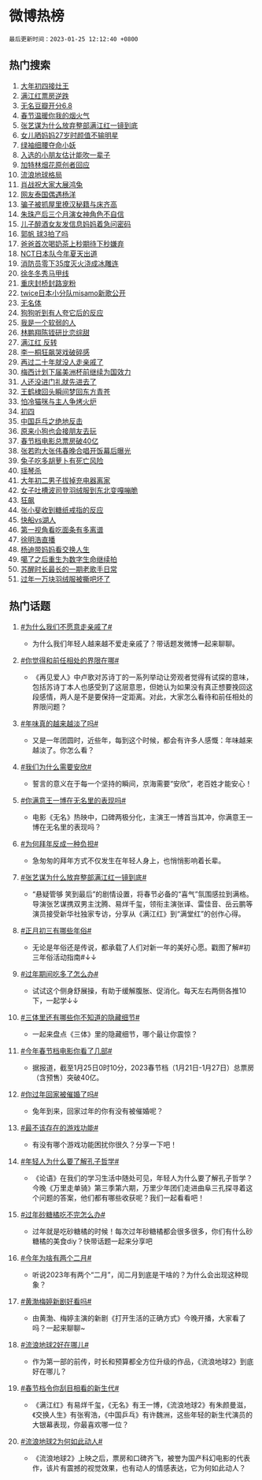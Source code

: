 # 微博热榜

`最后更新时间：2023-01-25 12:12:40 +0800`

## 热门搜索

1. [大年初四接灶王](https://m.weibo.cn/search?containerid=100103type%3D1%26t%3D10%26q%3D%23%E5%A4%A7%E5%B9%B4%E5%88%9D%E5%9B%9B%E6%8E%A5%E7%81%B6%E7%8E%8B%23&stream_entry_id=51&isnewpage=1&extparam=seat%3D1%26cate%3D10103%26dgr%3D0%26filter_type%3Drealtimehot%26pos%3D0%26c_type%3D51%26display_time%3D1674619959%26pre_seqid%3D16746199594500438606187&luicode=10000011&lfid=106003type%253D25%2526t%253D3%2526disable_hot%253D1%2526filter_type%253Drealtimehot)
1. [满江红票房逆跌](https://m.weibo.cn/search?containerid=100103type%3D1%26t%3D10%26q%3D%23%E6%BB%A1%E6%B1%9F%E7%BA%A2%E7%A5%A8%E6%88%BF%E9%80%86%E8%B7%8C%23&stream_entry_id=31&isnewpage=1&extparam=seat%3D1%26realpos%3D1%26band_rank%3D1%26lcate%3D5001%26pos%3D0%26c_type%3D31%26filter_type%3Drealtimehot%26flag%3D16%26q%3D%2523%25E6%25BB%25A1%25E6%25B1%259F%25E7%25BA%25A2%25E7%25A5%25A8%25E6%2588%25BF%25E9%2580%2586%25E8%25B7%258C%2523%26stream_entry_id%3D31%26dgr%3D0%26cate%3D5001%26display_time%3D1674619959%26pre_seqid%3D16746199594500438606187&luicode=10000011&lfid=106003type%253D25%2526t%253D3%2526disable_hot%253D1%2526filter_type%253Drealtimehot)
1. [无名豆瓣开分6.8](https://m.weibo.cn/search?containerid=100103type%3D1%26t%3D10%26q%3D%23%E6%97%A0%E5%90%8D%E8%B1%86%E7%93%A3%E5%BC%80%E5%88%866.8%23&stream_entry_id=31&isnewpage=1&extparam=seat%3D1%26realpos%3D2%26band_rank%3D2%26lcate%3D5001%26pos%3D1%26c_type%3D31%26filter_type%3Drealtimehot%26flag%3D1%26q%3D%2523%25E6%2597%25A0%25E5%2590%258D%25E8%25B1%2586%25E7%2593%25A3%25E5%25BC%2580%25E5%2588%25866.8%2523%26stream_entry_id%3D31%26dgr%3D0%26cate%3D5001%26display_time%3D1674619959%26pre_seqid%3D16746199594500438606187&luicode=10000011&lfid=106003type%253D25%2526t%253D3%2526disable_hot%253D1%2526filter_type%253Drealtimehot)
1. [春节温暖你我的烟火气](https://m.weibo.cn/search?containerid=100103type%3D1%26t%3D10%26q%3D%23%E6%98%A5%E8%8A%82%E6%B8%A9%E6%9A%96%E4%BD%A0%E6%88%91%E7%9A%84%E7%83%9F%E7%81%AB%E6%B0%94%23&stream_entry_id=31&isnewpage=1&extparam=seat%3D1%26realpos%3D3%26band_rank%3D3%26lcate%3D5001%26pos%3D2%26c_type%3D31%26filter_type%3Drealtimehot%26flag%3D1%26q%3D%2523%25E6%2598%25A5%25E8%258A%2582%25E6%25B8%25A9%25E6%259A%2596%25E4%25BD%25A0%25E6%2588%2591%25E7%259A%2584%25E7%2583%259F%25E7%2581%25AB%25E6%25B0%2594%2523%26stream_entry_id%3D31%26dgr%3D0%26cate%3D5001%26display_time%3D1674619959%26pre_seqid%3D16746199594500438606187&luicode=10000011&lfid=106003type%253D25%2526t%253D3%2526disable_hot%253D1%2526filter_type%253Drealtimehot)
1. [张艺谋为什么放弃整部满江红一镜到底](https://m.weibo.cn/search?containerid=100103type%3D1%26t%3D10%26q%3D%23%E5%BC%A0%E8%89%BA%E8%B0%8B%E4%B8%BA%E4%BB%80%E4%B9%88%E6%94%BE%E5%BC%83%E6%95%B4%E9%83%A8%E6%BB%A1%E6%B1%9F%E7%BA%A2%E4%B8%80%E9%95%9C%E5%88%B0%E5%BA%95%23&stream_entry_id=31&isnewpage=1&extparam=seat%3D1%26realpos%3D4%26band_rank%3D4%26lcate%3D5001%26pos%3D3%26c_type%3D31%26filter_type%3Drealtimehot%26flag%3D1%26q%3D%2523%25E5%25BC%25A0%25E8%2589%25BA%25E8%25B0%258B%25E4%25B8%25BA%25E4%25BB%2580%25E4%25B9%2588%25E6%2594%25BE%25E5%25BC%2583%25E6%2595%25B4%25E9%2583%25A8%25E6%25BB%25A1%25E6%25B1%259F%25E7%25BA%25A2%25E4%25B8%2580%25E9%2595%259C%25E5%2588%25B0%25E5%25BA%2595%2523%26stream_entry_id%3D31%26dgr%3D0%26cate%3D5001%26display_time%3D1674619959%26pre_seqid%3D16746199594500438606187&luicode=10000011&lfid=106003type%253D25%2526t%253D3%2526disable_hot%253D1%2526filter_type%253Drealtimehot)
1. [女儿晒妈妈27岁时颜值不输明星](https://m.weibo.cn/search?containerid=100103type%3D1%26t%3D10%26q%3D%23%E5%A5%B3%E5%84%BF%E6%99%92%E5%A6%88%E5%A6%8827%E5%B2%81%E6%97%B6%E9%A2%9C%E5%80%BC%E4%B8%8D%E8%BE%93%E6%98%8E%E6%98%9F%23&stream_entry_id=31&isnewpage=1&extparam=seat%3D1%26realpos%3D5%26band_rank%3D5%26lcate%3D5001%26pos%3D4%26c_type%3D31%26filter_type%3Drealtimehot%26flag%3D1%26q%3D%2523%25E5%25A5%25B3%25E5%2584%25BF%25E6%2599%2592%25E5%25A6%2588%25E5%25A6%258827%25E5%25B2%2581%25E6%2597%25B6%25E9%25A2%259C%25E5%2580%25BC%25E4%25B8%258D%25E8%25BE%2593%25E6%2598%258E%25E6%2598%259F%2523%26stream_entry_id%3D31%26dgr%3D0%26cate%3D5001%26display_time%3D1674619959%26pre_seqid%3D16746199594500438606187&luicode=10000011&lfid=106003type%253D25%2526t%253D3%2526disable_hot%253D1%2526filter_type%253Drealtimehot)
1. [绿袖细腰夺命小妖](https://m.weibo.cn/search?containerid=100103type%3D1%26t%3D10%26q%3D%E7%BB%BF%E8%A2%96%E7%BB%86%E8%85%B0%E5%A4%BA%E5%91%BD%E5%B0%8F%E5%A6%96&stream_entry_id=31&isnewpage=1&extparam=seat%3D1%26realpos%3D6%26band_rank%3D6%26lcate%3D5001%26pos%3D5%26c_type%3D31%26filter_type%3Drealtimehot%26flag%3D1%26q%3D%25E7%25BB%25BF%25E8%25A2%2596%25E7%25BB%2586%25E8%2585%25B0%25E5%25A4%25BA%25E5%2591%25BD%25E5%25B0%258F%25E5%25A6%2596%26stream_entry_id%3D31%26dgr%3D0%26cate%3D5001%26display_time%3D1674619959%26pre_seqid%3D16746199594500438606187&luicode=10000011&lfid=106003type%253D25%2526t%253D3%2526disable_hot%253D1%2526filter_type%253Drealtimehot)
1. [入选的小朋友估计能吹一辈子](https://m.weibo.cn/search?containerid=100103type%3D1%26t%3D10%26q%3D%E5%85%A5%E9%80%89%E7%9A%84%E5%B0%8F%E6%9C%8B%E5%8F%8B%E4%BC%B0%E8%AE%A1%E8%83%BD%E5%90%B9%E4%B8%80%E8%BE%88%E5%AD%90&stream_entry_id=31&isnewpage=1&extparam=seat%3D1%26realpos%3D7%26band_rank%3D7%26lcate%3D5001%26pos%3D6%26c_type%3D31%26filter_type%3Drealtimehot%26flag%3D16%26q%3D%25E5%2585%25A5%25E9%2580%2589%25E7%259A%2584%25E5%25B0%258F%25E6%259C%258B%25E5%258F%258B%25E4%25BC%25B0%25E8%25AE%25A1%25E8%2583%25BD%25E5%2590%25B9%25E4%25B8%2580%25E8%25BE%2588%25E5%25AD%2590%26stream_entry_id%3D31%26dgr%3D0%26cate%3D5001%26display_time%3D1674619959%26pre_seqid%3D16746199594500438606187&luicode=10000011&lfid=106003type%253D25%2526t%253D3%2526disable_hot%253D1%2526filter_type%253Drealtimehot)
1. [加特林烟花原创者回应](https://m.weibo.cn/search?containerid=100103type%3D1%26t%3D10%26q%3D%23%E5%8A%A0%E7%89%B9%E6%9E%97%E7%83%9F%E8%8A%B1%E5%8E%9F%E5%88%9B%E8%80%85%E5%9B%9E%E5%BA%94%23&stream_entry_id=31&isnewpage=1&extparam=seat%3D1%26realpos%3D8%26band_rank%3D8%26lcate%3D5001%26pos%3D7%26c_type%3D31%26filter_type%3Drealtimehot%26flag%3D0%26q%3D%2523%25E5%258A%25A0%25E7%2589%25B9%25E6%259E%2597%25E7%2583%259F%25E8%258A%25B1%25E5%258E%259F%25E5%2588%259B%25E8%2580%2585%25E5%259B%259E%25E5%25BA%2594%2523%26stream_entry_id%3D31%26dgr%3D0%26cate%3D5001%26display_time%3D1674619959%26pre_seqid%3D16746199594500438606187&luicode=10000011&lfid=106003type%253D25%2526t%253D3%2526disable_hot%253D1%2526filter_type%253Drealtimehot)
1. [流浪地球格局](https://m.weibo.cn/search?containerid=100103type%3D1%26t%3D10%26q%3D%23%E6%B5%81%E6%B5%AA%E5%9C%B0%E7%90%83%E6%A0%BC%E5%B1%80%23&stream_entry_id=31&isnewpage=1&extparam=seat%3D1%26realpos%3D9%26band_rank%3D9%26lcate%3D5001%26pos%3D8%26c_type%3D31%26filter_type%3Drealtimehot%26flag%3D0%26q%3D%2523%25E6%25B5%2581%25E6%25B5%25AA%25E5%259C%25B0%25E7%2590%2583%25E6%25A0%25BC%25E5%25B1%2580%2523%26stream_entry_id%3D31%26dgr%3D0%26cate%3D5001%26display_time%3D1674619959%26pre_seqid%3D16746199594500438606187&luicode=10000011&lfid=106003type%253D25%2526t%253D3%2526disable_hot%253D1%2526filter_type%253Drealtimehot)
1. [肖战祝大家大展鸿兔](https://m.weibo.cn/search?containerid=100103type%3D1%26t%3D10%26q%3D%23%E8%82%96%E6%88%98%E7%A5%9D%E5%A4%A7%E5%AE%B6%E5%A4%A7%E5%B1%95%E9%B8%BF%E5%85%94%23&stream_entry_id=31&isnewpage=1&extparam=seat%3D1%26realpos%3D10%26band_rank%3D10%26lcate%3D5001%26pos%3D9%26c_type%3D31%26filter_type%3Drealtimehot%26flag%3D1%26q%3D%2523%25E8%2582%2596%25E6%2588%2598%25E7%25A5%259D%25E5%25A4%25A7%25E5%25AE%25B6%25E5%25A4%25A7%25E5%25B1%2595%25E9%25B8%25BF%25E5%2585%2594%2523%26stream_entry_id%3D31%26dgr%3D0%26cate%3D5001%26display_time%3D1674619959%26pre_seqid%3D16746199594500438606187&luicode=10000011&lfid=106003type%253D25%2526t%253D3%2526disable_hot%253D1%2526filter_type%253Drealtimehot)
1. [网友泰国偶遇杨洋](https://m.weibo.cn/search?containerid=100103type%3D1%26t%3D10%26q%3D%23%E7%BD%91%E5%8F%8B%E6%B3%B0%E5%9B%BD%E5%81%B6%E9%81%87%E6%9D%A8%E6%B4%8B%23&stream_entry_id=31&isnewpage=1&extparam=seat%3D1%26realpos%3D11%26band_rank%3D11%26lcate%3D5001%26pos%3D10%26c_type%3D31%26filter_type%3Drealtimehot%26flag%3D1%26q%3D%2523%25E7%25BD%2591%25E5%258F%258B%25E6%25B3%25B0%25E5%259B%25BD%25E5%2581%25B6%25E9%2581%2587%25E6%259D%25A8%25E6%25B4%258B%2523%26stream_entry_id%3D31%26dgr%3D0%26cate%3D5001%26display_time%3D1674619959%26pre_seqid%3D16746199594500438606187&luicode=10000011&lfid=106003type%253D25%2526t%253D3%2526disable_hot%253D1%2526filter_type%253Drealtimehot)
1. [骗子被抓屋里撩汉秘籍与床齐高](https://m.weibo.cn/search?containerid=100103type%3D1%26t%3D10%26q%3D%23%E9%AA%97%E5%AD%90%E8%A2%AB%E6%8A%93%E5%B1%8B%E9%87%8C%E6%92%A9%E6%B1%89%E7%A7%98%E7%B1%8D%E4%B8%8E%E5%BA%8A%E9%BD%90%E9%AB%98%23&stream_entry_id=31&isnewpage=1&extparam=seat%3D1%26realpos%3D12%26band_rank%3D12%26lcate%3D5001%26pos%3D11%26c_type%3D31%26filter_type%3Drealtimehot%26flag%3D0%26q%3D%2523%25E9%25AA%2597%25E5%25AD%2590%25E8%25A2%25AB%25E6%258A%2593%25E5%25B1%258B%25E9%2587%258C%25E6%2592%25A9%25E6%25B1%2589%25E7%25A7%2598%25E7%25B1%258D%25E4%25B8%258E%25E5%25BA%258A%25E9%25BD%2590%25E9%25AB%2598%2523%26stream_entry_id%3D31%26dgr%3D0%26cate%3D5001%26display_time%3D1674619959%26pre_seqid%3D16746199594500438606187&luicode=10000011&lfid=106003type%253D25%2526t%253D3%2526disable_hot%253D1%2526filter_type%253Drealtimehot)
1. [朱珠产后三个月演女神角色不自信](https://m.weibo.cn/search?containerid=100103type%3D1%26t%3D10%26q%3D%23%E6%9C%B1%E7%8F%A0%E4%BA%A7%E5%90%8E%E4%B8%89%E4%B8%AA%E6%9C%88%E6%BC%94%E5%A5%B3%E7%A5%9E%E8%A7%92%E8%89%B2%E4%B8%8D%E8%87%AA%E4%BF%A1%23&stream_entry_id=31&isnewpage=1&extparam=seat%3D1%26realpos%3D13%26band_rank%3D13%26lcate%3D5001%26pos%3D12%26c_type%3D31%26filter_type%3Drealtimehot%26flag%3D1%26q%3D%2523%25E6%259C%25B1%25E7%258F%25A0%25E4%25BA%25A7%25E5%2590%258E%25E4%25B8%2589%25E4%25B8%25AA%25E6%259C%2588%25E6%25BC%2594%25E5%25A5%25B3%25E7%25A5%259E%25E8%25A7%2592%25E8%2589%25B2%25E4%25B8%258D%25E8%2587%25AA%25E4%25BF%25A1%2523%26stream_entry_id%3D31%26dgr%3D0%26cate%3D5001%26display_time%3D1674619959%26pre_seqid%3D16746199594500438606187&luicode=10000011&lfid=106003type%253D25%2526t%253D3%2526disable_hot%253D1%2526filter_type%253Drealtimehot)
1. [儿子醉酒女友发信息妈妈着急问密码](https://m.weibo.cn/search?containerid=100103type%3D1%26t%3D10%26q%3D%23%E5%84%BF%E5%AD%90%E9%86%89%E9%85%92%E5%A5%B3%E5%8F%8B%E5%8F%91%E4%BF%A1%E6%81%AF%E5%A6%88%E5%A6%88%E7%9D%80%E6%80%A5%E9%97%AE%E5%AF%86%E7%A0%81%23&stream_entry_id=31&isnewpage=1&extparam=seat%3D1%26realpos%3D14%26band_rank%3D14%26lcate%3D5001%26pos%3D13%26c_type%3D31%26filter_type%3Drealtimehot%26flag%3D0%26q%3D%2523%25E5%2584%25BF%25E5%25AD%2590%25E9%2586%2589%25E9%2585%2592%25E5%25A5%25B3%25E5%258F%258B%25E5%258F%2591%25E4%25BF%25A1%25E6%2581%25AF%25E5%25A6%2588%25E5%25A6%2588%25E7%259D%2580%25E6%2580%25A5%25E9%2597%25AE%25E5%25AF%2586%25E7%25A0%2581%2523%26stream_entry_id%3D31%26dgr%3D0%26cate%3D5001%26display_time%3D1674619959%26pre_seqid%3D16746199594500438606187&luicode=10000011&lfid=106003type%253D25%2526t%253D3%2526disable_hot%253D1%2526filter_type%253Drealtimehot)
1. [郭帆 球3拍了吗](https://m.weibo.cn/search?containerid=100103type%3D1%26t%3D10%26q%3D%E9%83%AD%E5%B8%86+%E7%90%833%E6%8B%8D%E4%BA%86%E5%90%97&stream_entry_id=31&isnewpage=1&extparam=seat%3D1%26realpos%3D15%26band_rank%3D15%26lcate%3D5001%26pos%3D14%26c_type%3D31%26filter_type%3Drealtimehot%26flag%3D1%26q%3D%25E9%2583%25AD%25E5%25B8%2586%2520%25E7%2590%25833%25E6%258B%258D%25E4%25BA%2586%25E5%2590%2597%26stream_entry_id%3D31%26dgr%3D0%26cate%3D5001%26display_time%3D1674619959%26pre_seqid%3D16746199594500438606187&luicode=10000011&lfid=106003type%253D25%2526t%253D3%2526disable_hot%253D1%2526filter_type%253Drealtimehot)
1. [爸爸首次喝奶茶上秒期待下秒嫌弃](https://m.weibo.cn/search?containerid=100103type%3D1%26t%3D10%26q%3D%23%E7%88%B8%E7%88%B8%E9%A6%96%E6%AC%A1%E5%96%9D%E5%A5%B6%E8%8C%B6%E4%B8%8A%E7%A7%92%E6%9C%9F%E5%BE%85%E4%B8%8B%E7%A7%92%E5%AB%8C%E5%BC%83%23&stream_entry_id=31&isnewpage=1&extparam=seat%3D1%26realpos%3D16%26band_rank%3D16%26lcate%3D5001%26pos%3D15%26c_type%3D31%26filter_type%3Drealtimehot%26flag%3D1%26q%3D%2523%25E7%2588%25B8%25E7%2588%25B8%25E9%25A6%2596%25E6%25AC%25A1%25E5%2596%259D%25E5%25A5%25B6%25E8%258C%25B6%25E4%25B8%258A%25E7%25A7%2592%25E6%259C%259F%25E5%25BE%2585%25E4%25B8%258B%25E7%25A7%2592%25E5%25AB%258C%25E5%25BC%2583%2523%26stream_entry_id%3D31%26dgr%3D0%26cate%3D5001%26display_time%3D1674619959%26pre_seqid%3D16746199594500438606187&luicode=10000011&lfid=106003type%253D25%2526t%253D3%2526disable_hot%253D1%2526filter_type%253Drealtimehot)
1. [NCT日本队今年夏天出道](https://m.weibo.cn/search?containerid=100103type%3D1%26t%3D10%26q%3D%23NCT%E6%97%A5%E6%9C%AC%E9%98%9F%E4%BB%8A%E5%B9%B4%E5%A4%8F%E5%A4%A9%E5%87%BA%E9%81%93%23&stream_entry_id=31&isnewpage=1&extparam=seat%3D1%26realpos%3D17%26band_rank%3D17%26lcate%3D5001%26pos%3D16%26c_type%3D31%26filter_type%3Drealtimehot%26flag%3D1%26q%3D%2523NCT%25E6%2597%25A5%25E6%259C%25AC%25E9%2598%259F%25E4%25BB%258A%25E5%25B9%25B4%25E5%25A4%258F%25E5%25A4%25A9%25E5%2587%25BA%25E9%2581%2593%2523%26stream_entry_id%3D31%26dgr%3D0%26cate%3D5001%26display_time%3D1674619959%26pre_seqid%3D16746199594500438606187&luicode=10000011&lfid=106003type%253D25%2526t%253D3%2526disable_hot%253D1%2526filter_type%253Drealtimehot)
1. [消防员零下35度灭火浇成冰雕连](https://m.weibo.cn/search?containerid=100103type%3D1%26t%3D10%26q%3D%23%E6%B6%88%E9%98%B2%E5%91%98%E9%9B%B6%E4%B8%8B35%E5%BA%A6%E7%81%AD%E7%81%AB%E6%B5%87%E6%88%90%E5%86%B0%E9%9B%95%E8%BF%9E%23&stream_entry_id=31&isnewpage=1&extparam=seat%3D1%26realpos%3D18%26band_rank%3D18%26lcate%3D5001%26pos%3D17%26c_type%3D31%26filter_type%3Drealtimehot%26flag%3D1%26q%3D%2523%25E6%25B6%2588%25E9%2598%25B2%25E5%2591%2598%25E9%259B%25B6%25E4%25B8%258B35%25E5%25BA%25A6%25E7%2581%25AD%25E7%2581%25AB%25E6%25B5%2587%25E6%2588%2590%25E5%2586%25B0%25E9%259B%2595%25E8%25BF%259E%2523%26stream_entry_id%3D31%26dgr%3D0%26cate%3D5001%26display_time%3D1674619959%26pre_seqid%3D16746199594500438606187&luicode=10000011&lfid=106003type%253D25%2526t%253D3%2526disable_hot%253D1%2526filter_type%253Drealtimehot)
1. [徐冬冬秀马甲线](https://m.weibo.cn/search?containerid=100103type%3D1%26t%3D10%26q%3D%23%E5%BE%90%E5%86%AC%E5%86%AC%E7%A7%80%E9%A9%AC%E7%94%B2%E7%BA%BF%23&stream_entry_id=31&isnewpage=1&extparam=seat%3D1%26realpos%3D19%26band_rank%3D19%26lcate%3D5001%26pos%3D18%26c_type%3D31%26filter_type%3Drealtimehot%26flag%3D1%26q%3D%2523%25E5%25BE%2590%25E5%2586%25AC%25E5%2586%25AC%25E7%25A7%2580%25E9%25A9%25AC%25E7%2594%25B2%25E7%25BA%25BF%2523%26stream_entry_id%3D31%26dgr%3D0%26cate%3D5001%26display_time%3D1674619959%26pre_seqid%3D16746199594500438606187&luicode=10000011&lfid=106003type%253D25%2526t%253D3%2526disable_hot%253D1%2526filter_type%253Drealtimehot)
1. [重庆封桥封路宠粉](https://m.weibo.cn/search?containerid=100103type%3D1%26t%3D10%26q%3D%23%E9%87%8D%E5%BA%86%E5%B0%81%E6%A1%A5%E5%B0%81%E8%B7%AF%E5%AE%A0%E7%B2%89%23&stream_entry_id=31&isnewpage=1&extparam=seat%3D1%26realpos%3D20%26band_rank%3D20%26lcate%3D5001%26pos%3D19%26c_type%3D31%26filter_type%3Drealtimehot%26flag%3D1%26q%3D%2523%25E9%2587%258D%25E5%25BA%2586%25E5%25B0%2581%25E6%25A1%25A5%25E5%25B0%2581%25E8%25B7%25AF%25E5%25AE%25A0%25E7%25B2%2589%2523%26stream_entry_id%3D31%26dgr%3D0%26cate%3D5001%26display_time%3D1674619959%26pre_seqid%3D16746199594500438606187&luicode=10000011&lfid=106003type%253D25%2526t%253D3%2526disable_hot%253D1%2526filter_type%253Drealtimehot)
1. [twice日本小分队misamo新歌公开](https://m.weibo.cn/search?containerid=100103type%3D1%26t%3D10%26q%3D%23twice%E6%97%A5%E6%9C%AC%E5%B0%8F%E5%88%86%E9%98%9Fmisamo%E6%96%B0%E6%AD%8C%E5%85%AC%E5%BC%80%23&stream_entry_id=31&isnewpage=1&extparam=seat%3D1%26realpos%3D21%26band_rank%3D21%26lcate%3D5001%26pos%3D20%26c_type%3D31%26filter_type%3Drealtimehot%26flag%3D0%26q%3D%2523twice%25E6%2597%25A5%25E6%259C%25AC%25E5%25B0%258F%25E5%2588%2586%25E9%2598%259Fmisamo%25E6%2596%25B0%25E6%25AD%258C%25E5%2585%25AC%25E5%25BC%2580%2523%26stream_entry_id%3D31%26dgr%3D0%26cate%3D5001%26display_time%3D1674619959%26pre_seqid%3D16746199594500438606187&luicode=10000011&lfid=106003type%253D25%2526t%253D3%2526disable_hot%253D1%2526filter_type%253Drealtimehot)
1. [无名体](https://m.weibo.cn/search?containerid=100103type%3D1%26t%3D10%26q%3D%E6%97%A0%E5%90%8D%E4%BD%93&stream_entry_id=31&isnewpage=1&extparam=seat%3D1%26realpos%3D22%26band_rank%3D22%26lcate%3D5001%26pos%3D21%26c_type%3D31%26filter_type%3Drealtimehot%26flag%3D1%26q%3D%25E6%2597%25A0%25E5%2590%258D%25E4%25BD%2593%26stream_entry_id%3D31%26dgr%3D0%26cate%3D5001%26display_time%3D1674619959%26pre_seqid%3D16746199594500438606187&luicode=10000011&lfid=106003type%253D25%2526t%253D3%2526disable_hot%253D1%2526filter_type%253Drealtimehot)
1. [狗狗听到有人夸它后的反应](https://m.weibo.cn/search?containerid=100103type%3D1%26t%3D10%26q%3D%23%E7%8B%97%E7%8B%97%E5%90%AC%E5%88%B0%E6%9C%89%E4%BA%BA%E5%A4%B8%E5%AE%83%E5%90%8E%E7%9A%84%E5%8F%8D%E5%BA%94%23&stream_entry_id=31&isnewpage=1&extparam=seat%3D1%26realpos%3D23%26band_rank%3D23%26lcate%3D5001%26pos%3D22%26c_type%3D31%26filter_type%3Drealtimehot%26flag%3D0%26q%3D%2523%25E7%258B%2597%25E7%258B%2597%25E5%2590%25AC%25E5%2588%25B0%25E6%259C%2589%25E4%25BA%25BA%25E5%25A4%25B8%25E5%25AE%2583%25E5%2590%258E%25E7%259A%2584%25E5%258F%258D%25E5%25BA%2594%2523%26stream_entry_id%3D31%26dgr%3D0%26cate%3D5001%26display_time%3D1674619959%26pre_seqid%3D16746199594500438606187&luicode=10000011&lfid=106003type%253D25%2526t%253D3%2526disable_hot%253D1%2526filter_type%253Drealtimehot)
1. [我是一个软弱的人](https://m.weibo.cn/search?containerid=100103type%3D1%26t%3D10%26q%3D%23%E6%88%91%E6%98%AF%E4%B8%80%E4%B8%AA%E8%BD%AF%E5%BC%B1%E7%9A%84%E4%BA%BA%23&stream_entry_id=31&isnewpage=1&extparam=seat%3D1%26realpos%3D24%26band_rank%3D24%26lcate%3D5001%26pos%3D23%26c_type%3D31%26filter_type%3Drealtimehot%26flag%3D1%26q%3D%2523%25E6%2588%2591%25E6%2598%25AF%25E4%25B8%2580%25E4%25B8%25AA%25E8%25BD%25AF%25E5%25BC%25B1%25E7%259A%2584%25E4%25BA%25BA%2523%26stream_entry_id%3D31%26dgr%3D0%26cate%3D5001%26display_time%3D1674619959%26pre_seqid%3D16746199594500438606187&luicode=10000011&lfid=106003type%253D25%2526t%253D3%2526disable_hot%253D1%2526filter_type%253Drealtimehot)
1. [林鹏翔陈铚研比恋综甜](https://m.weibo.cn/search?containerid=100103type%3D1%26t%3D10%26q%3D%23%E6%9E%97%E9%B9%8F%E7%BF%94%E9%99%88%E9%93%9A%E7%A0%94%E6%AF%94%E6%81%8B%E7%BB%BC%E7%94%9C%23&stream_entry_id=31&isnewpage=1&extparam=seat%3D1%26realpos%3D25%26band_rank%3D25%26lcate%3D5001%26pos%3D24%26c_type%3D31%26filter_type%3Drealtimehot%26flag%3D1%26q%3D%2523%25E6%259E%2597%25E9%25B9%258F%25E7%25BF%2594%25E9%2599%2588%25E9%2593%259A%25E7%25A0%2594%25E6%25AF%2594%25E6%2581%258B%25E7%25BB%25BC%25E7%2594%259C%2523%26stream_entry_id%3D31%26dgr%3D0%26cate%3D5001%26display_time%3D1674619959%26pre_seqid%3D16746199594500438606187&luicode=10000011&lfid=106003type%253D25%2526t%253D3%2526disable_hot%253D1%2526filter_type%253Drealtimehot)
1. [满江红 反转](https://m.weibo.cn/search?containerid=100103type%3D1%26t%3D10%26q%3D%E6%BB%A1%E6%B1%9F%E7%BA%A2+%E5%8F%8D%E8%BD%AC&stream_entry_id=31&isnewpage=1&extparam=seat%3D1%26realpos%3D26%26band_rank%3D26%26lcate%3D5001%26pos%3D25%26c_type%3D31%26filter_type%3Drealtimehot%26flag%3D0%26q%3D%25E6%25BB%25A1%25E6%25B1%259F%25E7%25BA%25A2%2520%25E5%258F%258D%25E8%25BD%25AC%26stream_entry_id%3D31%26dgr%3D0%26cate%3D5001%26display_time%3D1674619959%26pre_seqid%3D16746199594500438606187&luicode=10000011&lfid=106003type%253D25%2526t%253D3%2526disable_hot%253D1%2526filter_type%253Drealtimehot)
1. [李一桐狂飙哭戏破碎感](https://m.weibo.cn/search?containerid=100103type%3D1%26t%3D10%26q%3D%23%E6%9D%8E%E4%B8%80%E6%A1%90%E7%8B%82%E9%A3%99%E5%93%AD%E6%88%8F%E7%A0%B4%E7%A2%8E%E6%84%9F%23&stream_entry_id=31&isnewpage=1&extparam=seat%3D1%26realpos%3D27%26band_rank%3D27%26lcate%3D5001%26pos%3D26%26c_type%3D31%26filter_type%3Drealtimehot%26flag%3D1%26q%3D%2523%25E6%259D%258E%25E4%25B8%2580%25E6%25A1%2590%25E7%258B%2582%25E9%25A3%2599%25E5%2593%25AD%25E6%2588%258F%25E7%25A0%25B4%25E7%25A2%258E%25E6%2584%259F%2523%26stream_entry_id%3D31%26dgr%3D0%26cate%3D5001%26display_time%3D1674619959%26pre_seqid%3D16746199594500438606187&luicode=10000011&lfid=106003type%253D25%2526t%253D3%2526disable_hot%253D1%2526filter_type%253Drealtimehot)
1. [再过二十年就没人走亲戚了](https://m.weibo.cn/search?containerid=100103type%3D1%26t%3D10%26q%3D%23%E5%86%8D%E8%BF%87%E4%BA%8C%E5%8D%81%E5%B9%B4%E5%B0%B1%E6%B2%A1%E4%BA%BA%E8%B5%B0%E4%BA%B2%E6%88%9A%E4%BA%86%23&stream_entry_id=31&isnewpage=1&extparam=seat%3D1%26realpos%3D28%26band_rank%3D28%26lcate%3D5001%26pos%3D27%26c_type%3D31%26filter_type%3Drealtimehot%26flag%3D0%26q%3D%2523%25E5%2586%258D%25E8%25BF%2587%25E4%25BA%258C%25E5%258D%2581%25E5%25B9%25B4%25E5%25B0%25B1%25E6%25B2%25A1%25E4%25BA%25BA%25E8%25B5%25B0%25E4%25BA%25B2%25E6%2588%259A%25E4%25BA%2586%2523%26stream_entry_id%3D31%26dgr%3D0%26cate%3D5001%26display_time%3D1674619959%26pre_seqid%3D16746199594500438606187&luicode=10000011&lfid=106003type%253D25%2526t%253D3%2526disable_hot%253D1%2526filter_type%253Drealtimehot)
1. [梅西计划下届美洲杯前继续为国效力](https://m.weibo.cn/search?containerid=100103type%3D1%26t%3D10%26q%3D%23%E6%A2%85%E8%A5%BF%E8%AE%A1%E5%88%92%E4%B8%8B%E5%B1%8A%E7%BE%8E%E6%B4%B2%E6%9D%AF%E5%89%8D%E7%BB%A7%E7%BB%AD%E4%B8%BA%E5%9B%BD%E6%95%88%E5%8A%9B%23&stream_entry_id=31&isnewpage=1&extparam=seat%3D1%26realpos%3D29%26band_rank%3D29%26lcate%3D5001%26pos%3D28%26c_type%3D31%26filter_type%3Drealtimehot%26flag%3D1%26q%3D%2523%25E6%25A2%2585%25E8%25A5%25BF%25E8%25AE%25A1%25E5%2588%2592%25E4%25B8%258B%25E5%25B1%258A%25E7%25BE%258E%25E6%25B4%25B2%25E6%259D%25AF%25E5%2589%258D%25E7%25BB%25A7%25E7%25BB%25AD%25E4%25B8%25BA%25E5%259B%25BD%25E6%2595%2588%25E5%258A%259B%2523%26stream_entry_id%3D31%26dgr%3D0%26cate%3D5001%26display_time%3D1674619959%26pre_seqid%3D16746199594500438606187&luicode=10000011&lfid=106003type%253D25%2526t%253D3%2526disable_hot%253D1%2526filter_type%253Drealtimehot)
1. [人还没进门礼就先进去了](https://m.weibo.cn/search?containerid=100103type%3D1%26t%3D10%26q%3D%23%E4%BA%BA%E8%BF%98%E6%B2%A1%E8%BF%9B%E9%97%A8%E7%A4%BC%E5%B0%B1%E5%85%88%E8%BF%9B%E5%8E%BB%E4%BA%86%23&stream_entry_id=31&isnewpage=1&extparam=seat%3D1%26realpos%3D30%26band_rank%3D30%26lcate%3D5001%26pos%3D29%26c_type%3D31%26filter_type%3Drealtimehot%26flag%3D1%26q%3D%2523%25E4%25BA%25BA%25E8%25BF%2598%25E6%25B2%25A1%25E8%25BF%259B%25E9%2597%25A8%25E7%25A4%25BC%25E5%25B0%25B1%25E5%2585%2588%25E8%25BF%259B%25E5%258E%25BB%25E4%25BA%2586%2523%26stream_entry_id%3D31%26dgr%3D0%26cate%3D5001%26display_time%3D1674619959%26pre_seqid%3D16746199594500438606187&luicode=10000011&lfid=106003type%253D25%2526t%253D3%2526disable_hot%253D1%2526filter_type%253Drealtimehot)
1. [王鹤棣回头瞬间梦回东方青苍](https://m.weibo.cn/search?containerid=100103type%3D1%26t%3D10%26q%3D%23%E7%8E%8B%E9%B9%A4%E6%A3%A3%E5%9B%9E%E5%A4%B4%E7%9E%AC%E9%97%B4%E6%A2%A6%E5%9B%9E%E4%B8%9C%E6%96%B9%E9%9D%92%E8%8B%8D%23&stream_entry_id=31&isnewpage=1&extparam=seat%3D1%26realpos%3D31%26band_rank%3D31%26lcate%3D5001%26pos%3D30%26c_type%3D31%26filter_type%3Drealtimehot%26flag%3D1%26q%3D%2523%25E7%258E%258B%25E9%25B9%25A4%25E6%25A3%25A3%25E5%259B%259E%25E5%25A4%25B4%25E7%259E%25AC%25E9%2597%25B4%25E6%25A2%25A6%25E5%259B%259E%25E4%25B8%259C%25E6%2596%25B9%25E9%259D%2592%25E8%258B%258D%2523%26stream_entry_id%3D31%26dgr%3D0%26cate%3D5001%26display_time%3D1674619959%26pre_seqid%3D16746199594500438606187&luicode=10000011&lfid=106003type%253D25%2526t%253D3%2526disable_hot%253D1%2526filter_type%253Drealtimehot)
1. [怕冷猫咪与主人争烤火炉](https://m.weibo.cn/search?containerid=100103type%3D1%26t%3D10%26q%3D%23%E6%80%95%E5%86%B7%E7%8C%AB%E5%92%AA%E4%B8%8E%E4%B8%BB%E4%BA%BA%E4%BA%89%E7%83%A4%E7%81%AB%E7%82%89%23&stream_entry_id=31&isnewpage=1&extparam=seat%3D1%26realpos%3D32%26band_rank%3D32%26lcate%3D5001%26pos%3D31%26c_type%3D31%26filter_type%3Drealtimehot%26flag%3D1%26q%3D%2523%25E6%2580%2595%25E5%2586%25B7%25E7%258C%25AB%25E5%2592%25AA%25E4%25B8%258E%25E4%25B8%25BB%25E4%25BA%25BA%25E4%25BA%2589%25E7%2583%25A4%25E7%2581%25AB%25E7%2582%2589%2523%26stream_entry_id%3D31%26dgr%3D0%26cate%3D5001%26display_time%3D1674619959%26pre_seqid%3D16746199594500438606187&luicode=10000011&lfid=106003type%253D25%2526t%253D3%2526disable_hot%253D1%2526filter_type%253Drealtimehot)
1. [初四](https://m.weibo.cn/search?containerid=100103type%3D1%26t%3D10%26q%3D%E5%88%9D%E5%9B%9B&stream_entry_id=31&isnewpage=1&extparam=seat%3D1%26realpos%3D33%26band_rank%3D33%26lcate%3D5001%26pos%3D32%26c_type%3D31%26filter_type%3Drealtimehot%26flag%3D0%26q%3D%25E5%2588%259D%25E5%259B%259B%26stream_entry_id%3D31%26dgr%3D0%26cate%3D5001%26display_time%3D1674619959%26pre_seqid%3D16746199594500438606187&luicode=10000011&lfid=106003type%253D25%2526t%253D3%2526disable_hot%253D1%2526filter_type%253Drealtimehot)
1. [中国乒乓之绝地反击](https://m.weibo.cn/search?containerid=100103type%3D1%26t%3D10%26q%3D%23%E4%B8%AD%E5%9B%BD%E4%B9%92%E4%B9%93%E4%B9%8B%E7%BB%9D%E5%9C%B0%E5%8F%8D%E5%87%BB%23&stream_entry_id=31&isnewpage=1&extparam=seat%3D1%26realpos%3D34%26band_rank%3D34%26lcate%3D5001%26pos%3D33%26c_type%3D31%26filter_type%3Drealtimehot%26flag%3D1%26q%3D%2523%25E4%25B8%25AD%25E5%259B%25BD%25E4%25B9%2592%25E4%25B9%2593%25E4%25B9%258B%25E7%25BB%259D%25E5%259C%25B0%25E5%258F%258D%25E5%2587%25BB%2523%26stream_entry_id%3D31%26dgr%3D0%26cate%3D5001%26display_time%3D1674619959%26pre_seqid%3D16746199594500438606187&luicode=10000011&lfid=106003type%253D25%2526t%253D3%2526disable_hot%253D1%2526filter_type%253Drealtimehot)
1. [原来小狗也会接朋友去玩](https://m.weibo.cn/search?containerid=100103type%3D1%26t%3D10%26q%3D%23%E5%8E%9F%E6%9D%A5%E5%B0%8F%E7%8B%97%E4%B9%9F%E4%BC%9A%E6%8E%A5%E6%9C%8B%E5%8F%8B%E5%8E%BB%E7%8E%A9%23&stream_entry_id=31&isnewpage=1&extparam=seat%3D1%26realpos%3D35%26band_rank%3D35%26lcate%3D5001%26pos%3D34%26c_type%3D31%26filter_type%3Drealtimehot%26flag%3D0%26q%3D%2523%25E5%258E%259F%25E6%259D%25A5%25E5%25B0%258F%25E7%258B%2597%25E4%25B9%259F%25E4%25BC%259A%25E6%258E%25A5%25E6%259C%258B%25E5%258F%258B%25E5%258E%25BB%25E7%258E%25A9%2523%26stream_entry_id%3D31%26dgr%3D0%26cate%3D5001%26display_time%3D1674619959%26pre_seqid%3D16746199594500438606187&luicode=10000011&lfid=106003type%253D25%2526t%253D3%2526disable_hot%253D1%2526filter_type%253Drealtimehot)
1. [春节档电影总票房破40亿](https://m.weibo.cn/search?containerid=100103type%3D1%26t%3D10%26q%3D%23%E6%98%A5%E8%8A%82%E6%A1%A3%E7%94%B5%E5%BD%B1%E6%80%BB%E7%A5%A8%E6%88%BF%E7%A0%B440%E4%BA%BF%23&stream_entry_id=31&isnewpage=1&extparam=seat%3D1%26realpos%3D36%26band_rank%3D36%26lcate%3D5001%26pos%3D35%26c_type%3D31%26filter_type%3Drealtimehot%26flag%3D1%26q%3D%2523%25E6%2598%25A5%25E8%258A%2582%25E6%25A1%25A3%25E7%2594%25B5%25E5%25BD%25B1%25E6%2580%25BB%25E7%25A5%25A8%25E6%2588%25BF%25E7%25A0%25B440%25E4%25BA%25BF%2523%26stream_entry_id%3D31%26dgr%3D0%26cate%3D5001%26display_time%3D1674619959%26pre_seqid%3D16746199594500438606187&luicode=10000011&lfid=106003type%253D25%2526t%253D3%2526disable_hot%253D1%2526filter_type%253Drealtimehot)
1. [张若昀大张伟春晚合唱开饭幕后曝光](https://m.weibo.cn/search?containerid=100103type%3D1%26t%3D10%26q%3D%23%E5%BC%A0%E8%8B%A5%E6%98%80%E5%A4%A7%E5%BC%A0%E4%BC%9F%E6%98%A5%E6%99%9A%E5%90%88%E5%94%B1%E5%BC%80%E9%A5%AD%E5%B9%95%E5%90%8E%E6%9B%9D%E5%85%89%23&stream_entry_id=31&isnewpage=1&extparam=seat%3D1%26realpos%3D37%26band_rank%3D37%26lcate%3D5001%26pos%3D36%26c_type%3D31%26filter_type%3Drealtimehot%26flag%3D1%26q%3D%2523%25E5%25BC%25A0%25E8%258B%25A5%25E6%2598%2580%25E5%25A4%25A7%25E5%25BC%25A0%25E4%25BC%259F%25E6%2598%25A5%25E6%2599%259A%25E5%2590%2588%25E5%2594%25B1%25E5%25BC%2580%25E9%25A5%25AD%25E5%25B9%2595%25E5%2590%258E%25E6%259B%259D%25E5%2585%2589%2523%26stream_entry_id%3D31%26dgr%3D0%26cate%3D5001%26display_time%3D1674619959%26pre_seqid%3D16746199594500438606187&luicode=10000011&lfid=106003type%253D25%2526t%253D3%2526disable_hot%253D1%2526filter_type%253Drealtimehot)
1. [兔子吃多胡萝卜有死亡风险](https://m.weibo.cn/search?containerid=100103type%3D1%26t%3D10%26q%3D%23%E5%85%94%E5%AD%90%E5%90%83%E5%A4%9A%E8%83%A1%E8%90%9D%E5%8D%9C%E6%9C%89%E6%AD%BB%E4%BA%A1%E9%A3%8E%E9%99%A9%23&stream_entry_id=31&isnewpage=1&extparam=seat%3D1%26realpos%3D38%26band_rank%3D38%26lcate%3D5001%26pos%3D37%26c_type%3D31%26filter_type%3Drealtimehot%26flag%3D1%26q%3D%2523%25E5%2585%2594%25E5%25AD%2590%25E5%2590%2583%25E5%25A4%259A%25E8%2583%25A1%25E8%2590%259D%25E5%258D%259C%25E6%259C%2589%25E6%25AD%25BB%25E4%25BA%25A1%25E9%25A3%258E%25E9%2599%25A9%2523%26stream_entry_id%3D31%26dgr%3D0%26cate%3D5001%26display_time%3D1674619959%26pre_seqid%3D16746199594500438606187&luicode=10000011&lfid=106003type%253D25%2526t%253D3%2526disable_hot%253D1%2526filter_type%253Drealtimehot)
1. [瑶琴杀](https://m.weibo.cn/search?containerid=100103type%3D1%26t%3D10%26q%3D%E7%91%B6%E7%90%B4%E6%9D%80&stream_entry_id=31&isnewpage=1&extparam=seat%3D1%26realpos%3D39%26band_rank%3D39%26lcate%3D5001%26pos%3D38%26c_type%3D31%26filter_type%3Drealtimehot%26flag%3D0%26q%3D%25E7%2591%25B6%25E7%2590%25B4%25E6%259D%2580%26stream_entry_id%3D31%26dgr%3D0%26cate%3D5001%26display_time%3D1674619959%26pre_seqid%3D16746199594500438606187&luicode=10000011&lfid=106003type%253D25%2526t%253D3%2526disable_hot%253D1%2526filter_type%253Drealtimehot)
1. [大年初二男子拔掉充电器离家](https://m.weibo.cn/search?containerid=100103type%3D1%26t%3D10%26q%3D%23%E5%A4%A7%E5%B9%B4%E5%88%9D%E4%BA%8C%E7%94%B7%E5%AD%90%E6%8B%94%E6%8E%89%E5%85%85%E7%94%B5%E5%99%A8%E7%A6%BB%E5%AE%B6%23&stream_entry_id=31&isnewpage=1&extparam=seat%3D1%26realpos%3D40%26band_rank%3D40%26lcate%3D5001%26pos%3D39%26c_type%3D31%26filter_type%3Drealtimehot%26flag%3D0%26q%3D%2523%25E5%25A4%25A7%25E5%25B9%25B4%25E5%2588%259D%25E4%25BA%258C%25E7%2594%25B7%25E5%25AD%2590%25E6%258B%2594%25E6%258E%2589%25E5%2585%2585%25E7%2594%25B5%25E5%2599%25A8%25E7%25A6%25BB%25E5%25AE%25B6%2523%26stream_entry_id%3D31%26dgr%3D0%26cate%3D5001%26display_time%3D1674619959%26pre_seqid%3D16746199594500438606187&luicode=10000011&lfid=106003type%253D25%2526t%253D3%2526disable_hot%253D1%2526filter_type%253Drealtimehot)
1. [女子吐槽波司登羽绒服到东北变嘎嘣脆](https://m.weibo.cn/search?containerid=100103type%3D1%26t%3D10%26q%3D%23%E5%A5%B3%E5%AD%90%E5%90%90%E6%A7%BD%E6%B3%A2%E5%8F%B8%E7%99%BB%E7%BE%BD%E7%BB%92%E6%9C%8D%E5%88%B0%E4%B8%9C%E5%8C%97%E5%8F%98%E5%98%8E%E5%98%A3%E8%84%86%23&stream_entry_id=31&isnewpage=1&extparam=seat%3D1%26realpos%3D41%26band_rank%3D41%26lcate%3D5001%26pos%3D40%26c_type%3D31%26filter_type%3Drealtimehot%26flag%3D0%26q%3D%2523%25E5%25A5%25B3%25E5%25AD%2590%25E5%2590%2590%25E6%25A7%25BD%25E6%25B3%25A2%25E5%258F%25B8%25E7%2599%25BB%25E7%25BE%25BD%25E7%25BB%2592%25E6%259C%258D%25E5%2588%25B0%25E4%25B8%259C%25E5%258C%2597%25E5%258F%2598%25E5%2598%258E%25E5%2598%25A3%25E8%2584%2586%2523%26stream_entry_id%3D31%26dgr%3D0%26cate%3D5001%26display_time%3D1674619959%26pre_seqid%3D16746199594500438606187&luicode=10000011&lfid=106003type%253D25%2526t%253D3%2526disable_hot%253D1%2526filter_type%253Drealtimehot)
1. [狂飙](https://m.weibo.cn/search?containerid=100103type%3D1%26t%3D10%26q%3D%E7%8B%82%E9%A3%99&stream_entry_id=31&isnewpage=1&extparam=seat%3D1%26realpos%3D42%26band_rank%3D42%26lcate%3D5001%26pos%3D41%26c_type%3D31%26filter_type%3Drealtimehot%26flag%3D0%26q%3D%25E7%258B%2582%25E9%25A3%2599%26stream_entry_id%3D31%26dgr%3D0%26cate%3D5001%26display_time%3D1674619959%26pre_seqid%3D16746199594500438606187&luicode=10000011&lfid=106003type%253D25%2526t%253D3%2526disable_hot%253D1%2526filter_type%253Drealtimehot)
1. [张小斐收到糖纸戒指的反应](https://m.weibo.cn/search?containerid=100103type%3D1%26t%3D10%26q%3D%23%E5%BC%A0%E5%B0%8F%E6%96%90%E6%94%B6%E5%88%B0%E7%B3%96%E7%BA%B8%E6%88%92%E6%8C%87%E7%9A%84%E5%8F%8D%E5%BA%94%23&stream_entry_id=31&isnewpage=1&extparam=seat%3D1%26realpos%3D43%26band_rank%3D43%26lcate%3D5001%26pos%3D42%26c_type%3D31%26filter_type%3Drealtimehot%26flag%3D1%26q%3D%2523%25E5%25BC%25A0%25E5%25B0%258F%25E6%2596%2590%25E6%2594%25B6%25E5%2588%25B0%25E7%25B3%2596%25E7%25BA%25B8%25E6%2588%2592%25E6%258C%2587%25E7%259A%2584%25E5%258F%258D%25E5%25BA%2594%2523%26stream_entry_id%3D31%26dgr%3D0%26cate%3D5001%26display_time%3D1674619959%26pre_seqid%3D16746199594500438606187&luicode=10000011&lfid=106003type%253D25%2526t%253D3%2526disable_hot%253D1%2526filter_type%253Drealtimehot)
1. [快船vs湖人](https://m.weibo.cn/search?containerid=100103type%3D1%26t%3D10%26q%3D%23%E5%BF%AB%E8%88%B9vs%E6%B9%96%E4%BA%BA%23&stream_entry_id=31&isnewpage=1&extparam=seat%3D1%26realpos%3D44%26band_rank%3D44%26lcate%3D5001%26pos%3D43%26c_type%3D31%26filter_type%3Drealtimehot%26flag%3D1%26q%3D%2523%25E5%25BF%25AB%25E8%2588%25B9vs%25E6%25B9%2596%25E4%25BA%25BA%2523%26stream_entry_id%3D31%26dgr%3D0%26cate%3D5001%26display_time%3D1674619959%26pre_seqid%3D16746199594500438606187&luicode=10000011&lfid=106003type%253D25%2526t%253D3%2526disable_hot%253D1%2526filter_type%253Drealtimehot)
1. [第一视角看吃面条有多离谱](https://m.weibo.cn/search?containerid=100103type%3D1%26t%3D10%26q%3D%23%E7%AC%AC%E4%B8%80%E8%A7%86%E8%A7%92%E7%9C%8B%E5%90%83%E9%9D%A2%E6%9D%A1%E6%9C%89%E5%A4%9A%E7%A6%BB%E8%B0%B1%23&stream_entry_id=31&isnewpage=1&extparam=seat%3D1%26realpos%3D45%26band_rank%3D45%26lcate%3D5001%26pos%3D44%26c_type%3D31%26filter_type%3Drealtimehot%26flag%3D0%26q%3D%2523%25E7%25AC%25AC%25E4%25B8%2580%25E8%25A7%2586%25E8%25A7%2592%25E7%259C%258B%25E5%2590%2583%25E9%259D%25A2%25E6%259D%25A1%25E6%259C%2589%25E5%25A4%259A%25E7%25A6%25BB%25E8%25B0%25B1%2523%26stream_entry_id%3D31%26dgr%3D0%26cate%3D5001%26display_time%3D1674619959%26pre_seqid%3D16746199594500438606187&luicode=10000011&lfid=106003type%253D25%2526t%253D3%2526disable_hot%253D1%2526filter_type%253Drealtimehot)
1. [徐明浩直播](https://m.weibo.cn/search?containerid=100103type%3D1%26t%3D10%26q%3D%23%E5%BE%90%E6%98%8E%E6%B5%A9%E7%9B%B4%E6%92%AD%23&stream_entry_id=31&isnewpage=1&extparam=seat%3D1%26realpos%3D46%26band_rank%3D46%26lcate%3D5001%26pos%3D45%26c_type%3D31%26filter_type%3Drealtimehot%26flag%3D0%26q%3D%2523%25E5%25BE%2590%25E6%2598%258E%25E6%25B5%25A9%25E7%259B%25B4%25E6%2592%25AD%2523%26stream_entry_id%3D31%26dgr%3D0%26cate%3D5001%26display_time%3D1674619959%26pre_seqid%3D16746199594500438606187&luicode=10000011&lfid=106003type%253D25%2526t%253D3%2526disable_hot%253D1%2526filter_type%253Drealtimehot)
1. [杨迪带妈妈看交换人生](https://m.weibo.cn/search?containerid=100103type%3D1%26t%3D10%26q%3D%23%E6%9D%A8%E8%BF%AA%E5%B8%A6%E5%A6%88%E5%A6%88%E7%9C%8B%E4%BA%A4%E6%8D%A2%E4%BA%BA%E7%94%9F%23&stream_entry_id=31&isnewpage=1&extparam=seat%3D1%26realpos%3D47%26band_rank%3D47%26lcate%3D5001%26pos%3D46%26c_type%3D31%26filter_type%3Drealtimehot%26flag%3D1%26q%3D%2523%25E6%259D%25A8%25E8%25BF%25AA%25E5%25B8%25A6%25E5%25A6%2588%25E5%25A6%2588%25E7%259C%258B%25E4%25BA%25A4%25E6%258D%25A2%25E4%25BA%25BA%25E7%2594%259F%2523%26stream_entry_id%3D31%26dgr%3D0%26cate%3D5001%26display_time%3D1674619959%26pre_seqid%3D16746199594500438606187&luicode=10000011&lfid=106003type%253D25%2526t%253D3%2526disable_hot%253D1%2526filter_type%253Drealtimehot)
1. [噶了之后重生为数字生命继续拍](https://m.weibo.cn/search?containerid=100103type%3D1%26t%3D10%26q%3D%E5%99%B6%E4%BA%86%E4%B9%8B%E5%90%8E%E9%87%8D%E7%94%9F%E4%B8%BA%E6%95%B0%E5%AD%97%E7%94%9F%E5%91%BD%E7%BB%A7%E7%BB%AD%E6%8B%8D&stream_entry_id=31&isnewpage=1&extparam=seat%3D1%26realpos%3D48%26band_rank%3D48%26lcate%3D5001%26pos%3D47%26c_type%3D31%26filter_type%3Drealtimehot%26flag%3D0%26q%3D%25E5%2599%25B6%25E4%25BA%2586%25E4%25B9%258B%25E5%2590%258E%25E9%2587%258D%25E7%2594%259F%25E4%25B8%25BA%25E6%2595%25B0%25E5%25AD%2597%25E7%2594%259F%25E5%2591%25BD%25E7%25BB%25A7%25E7%25BB%25AD%25E6%258B%258D%26stream_entry_id%3D31%26dgr%3D0%26cate%3D5001%26display_time%3D1674619959%26pre_seqid%3D16746199594500438606187&luicode=10000011&lfid=106003type%253D25%2526t%253D3%2526disable_hot%253D1%2526filter_type%253Drealtimehot)
1. [苏醒时长最长的一期老歌手日常](https://m.weibo.cn/search?containerid=100103type%3D1%26t%3D10%26q%3D%23%E8%8B%8F%E9%86%92%E6%97%B6%E9%95%BF%E6%9C%80%E9%95%BF%E7%9A%84%E4%B8%80%E6%9C%9F%E8%80%81%E6%AD%8C%E6%89%8B%E6%97%A5%E5%B8%B8%23&stream_entry_id=31&isnewpage=1&extparam=seat%3D1%26realpos%3D49%26band_rank%3D49%26lcate%3D5001%26pos%3D48%26c_type%3D31%26filter_type%3Drealtimehot%26flag%3D0%26q%3D%2523%25E8%258B%258F%25E9%2586%2592%25E6%2597%25B6%25E9%2595%25BF%25E6%259C%2580%25E9%2595%25BF%25E7%259A%2584%25E4%25B8%2580%25E6%259C%259F%25E8%2580%2581%25E6%25AD%258C%25E6%2589%258B%25E6%2597%25A5%25E5%25B8%25B8%2523%26stream_entry_id%3D31%26dgr%3D0%26cate%3D5001%26display_time%3D1674619959%26pre_seqid%3D16746199594500438606187&luicode=10000011&lfid=106003type%253D25%2526t%253D3%2526disable_hot%253D1%2526filter_type%253Drealtimehot)
1. [过年一万块羽绒服被撕吧坏了](https://m.weibo.cn/search?containerid=100103type%3D1%26t%3D10%26q%3D%23%E8%BF%87%E5%B9%B4%E4%B8%80%E4%B8%87%E5%9D%97%E7%BE%BD%E7%BB%92%E6%9C%8D%E8%A2%AB%E6%92%95%E5%90%A7%E5%9D%8F%E4%BA%86%23&stream_entry_id=31&isnewpage=1&extparam=seat%3D1%26realpos%3D50%26band_rank%3D50%26lcate%3D5001%26pos%3D49%26c_type%3D31%26filter_type%3Drealtimehot%26flag%3D1%26q%3D%2523%25E8%25BF%2587%25E5%25B9%25B4%25E4%25B8%2580%25E4%25B8%2587%25E5%259D%2597%25E7%25BE%25BD%25E7%25BB%2592%25E6%259C%258D%25E8%25A2%25AB%25E6%2592%2595%25E5%2590%25A7%25E5%259D%258F%25E4%25BA%2586%2523%26stream_entry_id%3D31%26dgr%3D0%26cate%3D5001%26display_time%3D1674619959%26pre_seqid%3D16746199594500438606187&luicode=10000011&lfid=106003type%253D25%2526t%253D3%2526disable_hot%253D1%2526filter_type%253Drealtimehot)

## 热门话题

1. [#为什么我们不愿意走亲戚了#](https://m.weibo.cn/search?containerid=231522type%3D1%26t%3D10%26q%3D%23%E4%B8%BA%E4%BB%80%E4%B9%88%E6%88%91%E4%BB%AC%E4%B8%8D%E6%84%BF%E6%84%8F%E8%B5%B0%E4%BA%B2%E6%88%9A%E4%BA%86%23&stream_entry_id=128&isnewpage=1&extparam=seat%3D1%26cate%3D5004%26dgr%3D0%26unitid%3D1674522351413%26lcate%3D5004%26pos%3D1-0-0%26c_type%3D128%26display_time%3D1674619960%26pre_seqid%3D1674619960701012767484&luicode=10000011&lfid=231648_-_4)
    - 为什么我们年轻人越来越不爱走亲戚了？带话题发微博一起来聊聊。

1. [#你觉得和前任相处的界限在哪#](https://m.weibo.cn/search?containerid=231522type%3D1%26t%3D10%26q%3D%23%E4%BD%A0%E8%A7%89%E5%BE%97%E5%92%8C%E5%89%8D%E4%BB%BB%E7%9B%B8%E5%A4%84%E7%9A%84%E7%95%8C%E9%99%90%E5%9C%A8%E5%93%AA%23&stream_entry_id=128&isnewpage=1&extparam=seat%3D1%26cate%3D5004%26dgr%3D0%26unitid%3D1674603960711%26lcate%3D5004%26pos%3D1-0-1%26c_type%3D128%26display_time%3D1674619960%26pre_seqid%3D1674619960701012767484&luicode=10000011&lfid=231648_-_4)
    - 《再见爱人》中卢歌对苏诗丁的一系列举动让旁观者觉得有试探的意味，包括苏诗丁本人也感受到了这层意思，但她认为如果没有真正想要挽回这段感情，两人是不是要保持一定距离。对此，大家怎么看待和前任相处的界限问题？

1. [#年味真的越来越淡了吗#](https://m.weibo.cn/search?containerid=231522type%3D1%26t%3D10%26q%3D%23%E5%B9%B4%E5%91%B3%E7%9C%9F%E7%9A%84%E8%B6%8A%E6%9D%A5%E8%B6%8A%E6%B7%A1%E4%BA%86%E5%90%97%23&stream_entry_id=128&isnewpage=1&extparam=seat%3D1%26cate%3D5004%26dgr%3D0%26unitid%3D1674570984042%26lcate%3D5004%26pos%3D1-0-2%26c_type%3D128%26display_time%3D1674619960%26pre_seqid%3D1674619960701012767484&luicode=10000011&lfid=231648_-_4)
    - 又是一年团圆时，近些年，每到这个时候，都会有许多人感慨：年味越来越淡了。你怎么看？

1. [#我们为什么需要安欣#](https://m.weibo.cn/search?containerid=231522type%3D1%26t%3D10%26q%3D%23%E6%88%91%E4%BB%AC%E4%B8%BA%E4%BB%80%E4%B9%88%E9%9C%80%E8%A6%81%E5%AE%89%E6%AC%A3%23&stream_entry_id=128&isnewpage=1&extparam=seat%3D1%26cate%3D5004%26dgr%3D0%26unitid%3D1674573374100%26lcate%3D5004%26pos%3D1-0-3%26c_type%3D128%26display_time%3D1674619960%26pre_seqid%3D1674619960701012767484&luicode=10000011&lfid=231648_-_4)
    - 誓言的意义在于每一个坚持的瞬间，京海需要“安欣”，老百姓才能安心！

1. [#你满意王一博在无名里的表现吗#](https://m.weibo.cn/search?containerid=231522type%3D1%26t%3D10%26q%3D%23%E4%BD%A0%E6%BB%A1%E6%84%8F%E7%8E%8B%E4%B8%80%E5%8D%9A%E5%9C%A8%E6%97%A0%E5%90%8D%E9%87%8C%E7%9A%84%E8%A1%A8%E7%8E%B0%E5%90%97%23&stream_entry_id=128&isnewpage=1&extparam=seat%3D1%26cate%3D5004%26dgr%3D0%26unitid%3D1674484270486%26lcate%3D5004%26pos%3D1-0-4%26c_type%3D128%26display_time%3D1674619960%26pre_seqid%3D1674619960701012767484&luicode=10000011&lfid=231648_-_4)
    - 电影《无名》热映中，口碑两极分化，主演王一博首当其冲，你满意王一博在无名里的表现吗？

1. [#为何拜年反成一种负担#](https://m.weibo.cn/search?containerid=231522type%3D1%26t%3D10%26q%3D%23%E4%B8%BA%E4%BD%95%E6%8B%9C%E5%B9%B4%E5%8F%8D%E6%88%90%E4%B8%80%E7%A7%8D%E8%B4%9F%E6%8B%85%23&stream_entry_id=128&isnewpage=1&extparam=seat%3D1%26cate%3D5004%26dgr%3D0%26unitid%3D1674518147398%26lcate%3D5004%26pos%3D1-0-5%26c_type%3D128%26display_time%3D1674619960%26pre_seqid%3D1674619960701012767484&luicode=10000011&lfid=231648_-_4)
    - 急匆匆的拜年方式不仅发生在年轻人身上，也悄悄影响着长辈。

1. [#张艺谋为什么放弃整部满江红一镜到底#](https://m.weibo.cn/search?containerid=231522type%3D1%26t%3D10%26q%3D%23%E5%BC%A0%E8%89%BA%E8%B0%8B%E4%B8%BA%E4%BB%80%E4%B9%88%E6%94%BE%E5%BC%83%E6%95%B4%E9%83%A8%E6%BB%A1%E6%B1%9F%E7%BA%A2%E4%B8%80%E9%95%9C%E5%88%B0%E5%BA%95%23&stream_entry_id=128&isnewpage=1&extparam=seat%3D1%26cate%3D5004%26dgr%3D0%26unitid%3D1674614168998%26lcate%3D5004%26pos%3D1-0-6%26c_type%3D128%26display_time%3D1674619960%26pre_seqid%3D1674619960701012767484&luicode=10000011&lfid=231648_-_4)
    - “悬疑管够 笑到最后”的剧情设置，将春节必备的“喜气”氛围感拉到满格。导演张艺谋携双男主沈腾、易烊千玺，领衔主演张译、雷佳音、岳云鹏等演员接受新华社独家专访，分享从《满江红》到“满堂红”的创作心得。

1. [#正月初三有哪些年俗#](https://m.weibo.cn/search?containerid=231522type%3D1%26t%3D10%26q%3D%23%E6%AD%A3%E6%9C%88%E5%88%9D%E4%B8%89%E6%9C%89%E5%93%AA%E4%BA%9B%E5%B9%B4%E4%BF%97%23&stream_entry_id=128&isnewpage=1&extparam=seat%3D1%26cate%3D5004%26dgr%3D0%26unitid%3D1674524160774%26lcate%3D5004%26pos%3D1-0-7%26c_type%3D128%26display_time%3D1674619960%26pre_seqid%3D1674619960701012767484&luicode=10000011&lfid=231648_-_4)
    - 无论是年俗还是传说，都承载了人们对新一年的美好心愿。戳图了解#初三年俗活动指南#↓↓ ​​​

1. [#过年期间吃多了怎么办#](https://m.weibo.cn/search?containerid=231522type%3D1%26t%3D10%26q%3D%23%E8%BF%87%E5%B9%B4%E6%9C%9F%E9%97%B4%E5%90%83%E5%A4%9A%E4%BA%86%E6%80%8E%E4%B9%88%E5%8A%9E%23&stream_entry_id=128&isnewpage=1&extparam=seat%3D1%26cate%3D5004%26dgr%3D0%26unitid%3D1674537063498%26lcate%3D5004%26pos%3D1-0-8%26c_type%3D128%26display_time%3D1674619960%26pre_seqid%3D1674619960701012767484&luicode=10000011&lfid=231648_-_4)
    - 试试这个侧身舒展操，有助于缓解腹胀、促消化。每天左右两侧各推10下，一起学↓↓

1. [#三体里还有哪些你不知道的隐藏细节#](https://m.weibo.cn/search?containerid=231522type%3D1%26t%3D10%26q%3D%23%E4%B8%89%E4%BD%93%E9%87%8C%E8%BF%98%E6%9C%89%E5%93%AA%E4%BA%9B%E4%BD%A0%E4%B8%8D%E7%9F%A5%E9%81%93%E7%9A%84%E9%9A%90%E8%97%8F%E7%BB%86%E8%8A%82%23&stream_entry_id=128&isnewpage=1&extparam=seat%3D1%26cate%3D5004%26dgr%3D0%26unitid%3D1674615686254%26lcate%3D5004%26pos%3D1-0-9%26c_type%3D128%26display_time%3D1674619960%26pre_seqid%3D1674619960701012767484&luicode=10000011&lfid=231648_-_4)
    - 一起来盘点《三体》里的隐藏细节，哪个最让你震惊？

1. [#今年春节档电影你看了几部#](https://m.weibo.cn/search?containerid=231522type%3D1%26t%3D10%26q%3D%23%E4%BB%8A%E5%B9%B4%E6%98%A5%E8%8A%82%E6%A1%A3%E7%94%B5%E5%BD%B1%E4%BD%A0%E7%9C%8B%E4%BA%86%E5%87%A0%E9%83%A8%23&stream_entry_id=128&isnewpage=1&extparam=seat%3D1%26cate%3D5004%26dgr%3D0%26unitid%3D1674612368888%26lcate%3D5004%26pos%3D1-0-10%26c_type%3D128%26display_time%3D1674619960%26pre_seqid%3D1674619960701012767484&luicode=10000011&lfid=231648_-_4)
    - 据报道，截至1月25日0时10分，2023春节档（1月21日-1月27日）总票房（含预售）突破40亿。

1. [#你过年回家被催婚了吗#](https://m.weibo.cn/search?containerid=231522type%3D1%26t%3D10%26q%3D%23%E4%BD%A0%E8%BF%87%E5%B9%B4%E5%9B%9E%E5%AE%B6%E8%A2%AB%E5%82%AC%E5%A9%9A%E4%BA%86%E5%90%97%23&stream_entry_id=128&isnewpage=1&extparam=seat%3D1%26cate%3D5004%26dgr%3D0%26unitid%3D1674532866962%26lcate%3D5004%26pos%3D1-0-11%26c_type%3D128%26display_time%3D1674619960%26pre_seqid%3D1674619960701012767484&luicode=10000011&lfid=231648_-_4)
    - 兔年到来，回家过年的你有没有被催婚呢？

1. [#最不该存在的游戏功能#](https://m.weibo.cn/search?containerid=231522type%3D1%26t%3D10%26q%3D%23%E6%9C%80%E4%B8%8D%E8%AF%A5%E5%AD%98%E5%9C%A8%E7%9A%84%E6%B8%B8%E6%88%8F%E5%8A%9F%E8%83%BD%23&stream_entry_id=128&isnewpage=1&extparam=seat%3D1%26cate%3D5004%26dgr%3D0%26unitid%3D1674535253580%26lcate%3D5004%26pos%3D1-0-12%26c_type%3D128%26display_time%3D1674619960%26pre_seqid%3D1674619960701012767484&luicode=10000011&lfid=231648_-_4)
    - 有没有哪个游戏功能困扰你很久？分享一下吧！

1. [#年轻人为什么要了解孔子哲学#](https://m.weibo.cn/search?containerid=231522type%3D1%26t%3D10%26q%3D%23%E5%B9%B4%E8%BD%BB%E4%BA%BA%E4%B8%BA%E4%BB%80%E4%B9%88%E8%A6%81%E4%BA%86%E8%A7%A3%E5%AD%94%E5%AD%90%E5%93%B2%E5%AD%A6%23&stream_entry_id=128&isnewpage=1&extparam=seat%3D1%26cate%3D5004%26dgr%3D0%26unitid%3D1674571256546%26lcate%3D5004%26pos%3D1-0-13%26c_type%3D128%26display_time%3D1674619960%26pre_seqid%3D1674619960701012767484&luicode=10000011&lfid=231648_-_4)
    - 《论语》在我们的学习生活中随处可见，年轻人为什么要了解孔子哲学？今晚《万里走单骑》第三季第六期，万里少年团们走进曲阜三孔探寻着这个问题的答案，他们都有哪些收获呢？我们一起看看吧！

1. [#过年砂糖橘吃不完怎么办#](https://m.weibo.cn/search?containerid=231522type%3D1%26t%3D10%26q%3D%23%E8%BF%87%E5%B9%B4%E7%A0%82%E7%B3%96%E6%A9%98%E5%90%83%E4%B8%8D%E5%AE%8C%E6%80%8E%E4%B9%88%E5%8A%9E%23&stream_entry_id=128&isnewpage=1&extparam=seat%3D1%26cate%3D5004%26dgr%3D0%26unitid%3D1674552360959%26lcate%3D5004%26pos%3D1-0-14%26c_type%3D128%26display_time%3D1674619960%26pre_seqid%3D1674619960701012767484&luicode=10000011&lfid=231648_-_4)
    - 过年就是吃砂糖橘的时候！每次过年砂糖橘都会很多很多，你们有什么砂糖橘的美食diy？快带话题一起来分享吧

1. [#今年为啥有两个二月#](https://m.weibo.cn/search?containerid=231522type%3D1%26t%3D10%26q%3D%23%E4%BB%8A%E5%B9%B4%E4%B8%BA%E5%95%A5%E6%9C%89%E4%B8%A4%E4%B8%AA%E4%BA%8C%E6%9C%88%23&stream_entry_id=128&isnewpage=1&extparam=seat%3D1%26cate%3D5004%26dgr%3D0%26unitid%3D1674555057521%26lcate%3D5004%26pos%3D1-0-15%26c_type%3D128%26display_time%3D1674619960%26pre_seqid%3D1674619960701012767484&luicode=10000011&lfid=231648_-_4)
    - 听说2023年有两个“二月”，闰二月到底是干啥的？为什么会出现这种现象？

1. [#黄渤梅婷新剧好看吗#](https://m.weibo.cn/search?containerid=231522type%3D1%26t%3D10%26q%3D%23%E9%BB%84%E6%B8%A4%E6%A2%85%E5%A9%B7%E6%96%B0%E5%89%A7%E5%A5%BD%E7%9C%8B%E5%90%97%23&stream_entry_id=128&isnewpage=1&extparam=seat%3D1%26cate%3D5004%26dgr%3D0%26unitid%3D1674570063247%26lcate%3D5004%26pos%3D1-0-16%26c_type%3D128%26display_time%3D1674619960%26pre_seqid%3D1674619960701012767484&luicode=10000011&lfid=231648_-_4)
    - 由黄渤、梅婷主演的新剧《打开生活的正确方式》今晚开播，大家看了吗？一起来聊聊~

1. [#流浪地球2好在哪儿#](https://m.weibo.cn/search?containerid=231522type%3D1%26t%3D10%26q%3D%23%E6%B5%81%E6%B5%AA%E5%9C%B0%E7%90%832%E5%A5%BD%E5%9C%A8%E5%93%AA%E5%84%BF%23&stream_entry_id=128&isnewpage=1&extparam=seat%3D1%26cate%3D5004%26dgr%3D0%26unitid%3D1674557760437%26lcate%3D5004%26pos%3D1-0-17%26c_type%3D128%26display_time%3D1674619960%26pre_seqid%3D1674619960701012767484&luicode=10000011&lfid=231648_-_4)
    - 作为第一部的前传，时长和预算都全方位升级的作品，《流浪地球2》到底好在哪儿？

1. [#春节档令你刮目相看的新生代#](https://m.weibo.cn/search?containerid=231522type%3D1%26t%3D10%26q%3D%23%E6%98%A5%E8%8A%82%E6%A1%A3%E4%BB%A4%E4%BD%A0%E5%88%AE%E7%9B%AE%E7%9B%B8%E7%9C%8B%E7%9A%84%E6%96%B0%E7%94%9F%E4%BB%A3%23&stream_entry_id=128&isnewpage=1&extparam=seat%3D1%26cate%3D5004%26dgr%3D0%26unitid%3D1674551170066%26lcate%3D5004%26pos%3D1-0-18%26c_type%3D128%26display_time%3D1674619960%26pre_seqid%3D1674619960701012767484&luicode=10000011&lfid=231648_-_4)
    - 《满江红》有易烊千玺，《无名》有王一博，《流浪地球2》有朱颜曼滋，《交换人生》有张宥浩，《中国乒乓》有许魏洲，这些年轻的新生代演员的大银幕表现，你最喜欢哪一位？

1. [#流浪地球2为何如此动人#](https://m.weibo.cn/search?containerid=231522type%3D1%26t%3D10%26q%3D%23%E6%B5%81%E6%B5%AA%E5%9C%B0%E7%90%832%E4%B8%BA%E4%BD%95%E5%A6%82%E6%AD%A4%E5%8A%A8%E4%BA%BA%23&stream_entry_id=128&isnewpage=1&extparam=seat%3D1%26cate%3D5004%26dgr%3D0%26unitid%3D1674541565680%26lcate%3D5004%26pos%3D1-0-19%26c_type%3D128%26display_time%3D1674619960%26pre_seqid%3D1674619960701012767484&luicode=10000011&lfid=231648_-_4)
    - 《流浪地球2》上映之后，票房和口碑齐飞，被誉为国产科幻电影的代表作，该片有震撼的视觉效果，也有动人的情感表达，它为何如此动人？

